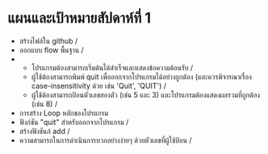 # แผนและเป้าหมายสัปดาห์ที่ 1
- สร้างไฟล์ใน github /
- ออกแบบ flow พื้นฐาน /
- - โปรแกรมต้องสามารถเริ่มต้นได้สำเร็จและแสดงข้อความต้อนรับ /
  - ผู้ใช้ต้องสามารถพิมพ์ quit เพื่อออกจากโปรแกรมได้อย่างถูกต้อง (และควรพิจารณาเรื่อง case-insensitivity ด้วย เช่น 'Quit', 'QUIT') /
  - ผู้ใช้ต้องสามารถป้อนตัวเลขสองตัว (เช่น 5 และ 3) และโปรแกรมต้องแสดงผลรวมที่ถูกต้อง (เช่น 8) /
- การสร้าง Loop หลักของโปรแกรม
- ฟังก์ชัน "quit" สำหรับออกจากโปรแกรม /
- สร้างฟังชันก์ add /
- ความสามารถในการดำเนินการบวกอย่างง่ายๆ ด้วยตัวเลขที่ผู้ใช้ป้อน /
